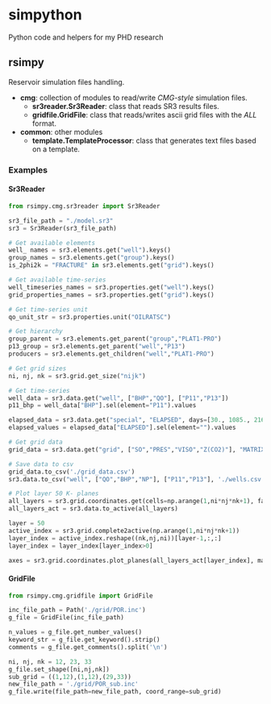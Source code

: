 # simpython
Python code and helpers for my PHD research

## rsimpy
Reservoir simulation files handling.

* **cmg**: collection of modules to read/write _CMG-style_ simulation files.
    * **sr3reader.Sr3Reader**: class that reads SR3 results files.
    * **gridfile.GridFile**: class that reads/writes ascii grid files with the *ALL* format.
* **common**: other modules
    * **template.TemplateProcessor**: class that generates text files based on a template.

### Examples

#### Sr3Reader

```python
from rsimpy.cmg.sr3reader import Sr3Reader

sr3_file_path = "./model.sr3"
sr3 = Sr3Reader(sr3_file_path)

# Get available elements
well_ names = sr3.elements.get("well").keys()
group_names = sr3.elements.get("group").keys()
is_2phi2k = "FRACTURE" in sr3.elements.get("grid").keys()

# Get available time-series
well_timeseries_names = sr3.properties.get("well").keys()
grid_properties_names = sr3.properties.get("grid").keys()

# Get time-series unit
qo_unit_str = sr3.properties.unit("OILRATSC")

# Get hierarchy
group_parent = sr3.elements.get_parent("group","PLAT1-PRO")
p13_group = sr3.elements.get_parent("well","P13")
producers = sr3.elements.get_children("well","PLAT1-PRO")

# Get grid sizes
ni, nj, nk = sr3.grid.get_size("nijk")

# Get time-series
well_data = sr3.data.get("well", ["BHP","QO"], ["P11","P13"])
p11_bhp = well_data["BHP"].sel(element="P11").values

elapsed_data = sr3.data.get("special", "ELAPSED", days=[30., 1085., 2162.])
elapsed_values = elapsed_data["ELAPSED"].sel(element="").values

# Get grid data
grid_data = sr3.data.get("grid", ["SO","PRES","VISO","Z(CO2)"], "MATRIX", days=10.)

# Save data to csv
grid_data.to_csv('./grid_data.csv')
sr3.data.to_csv("well", ["QO","BHP","NP"], ["P11","P13"], './wells.csv')

# Plot layer 50 K- planes
all_layers = sr3.grid.coordinates.get(cells=np.arange(1,ni*nj*nk+1), face='K-')
all_layers_act = sr3.data.to_active(all_layers)

layer = 50
active_index = sr3.grid.complete2active(np.arange(1,ni*nj*nk+1))
layer_index = active_index.reshape((nk,nj,ni))[layer-1,:,:]
layer_index = layer_index[layer_index>0]

axes = sr3.grid.coordinates.plot_planes(all_layers_act[layer_index], marker='')
```

#### GridFile

```python
from rsimpy.cmg.gridfile import GridFile

inc_file_path = Path('./grid/POR.inc')
g_file = GridFile(inc_file_path)

n_values = g_file.get_number_values()
keyword_str = g_file.get_keyword().strip()
comments = g_file.get_comments().split('\n')

ni, nj, nk = 12, 23, 33
g_file.set_shape([ni,nj,nk])
sub_grid = ((1,12),(1,12),(29,33))
new_file_path = './grid/POR_sub.inc'
g_file.write(file_path=new_file_path, coord_range=sub_grid)
```